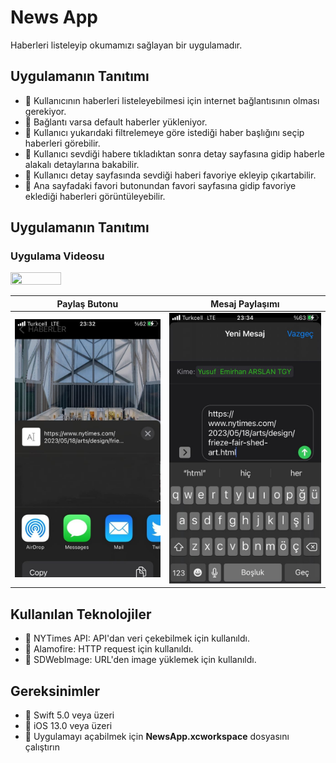 # **News App**
 
 Haberleri listeleyip okumamızı sağlayan bir uygulamadır.
 
 ## **Uygulamanın Tanıtımı**
 - :round_pushpin: Kullanıcının haberleri listeleyebilmesi için internet bağlantısının olması gerekiyor.
 - :round_pushpin: Bağlantı varsa default haberler yükleniyor.
 - :round_pushpin: Kullanıcı yukarıdaki filtrelemeye göre istediği haber başlığını seçip haberleri görebilir.
 - :round_pushpin: Kullanıcı sevdiği habere tıkladıktan sonra detay sayfasına gidip haberle alakalı detaylarına bakabilir.
 - :round_pushpin: Kullanıcı detay sayfasında sevdiği haberi favoriye ekleyip çıkartabilir.
 - :round_pushpin: Ana sayfadaki favori butonundan favori sayfasına gidip favoriye eklediği haberleri görüntüleyebilir.
 
## **Uygulamanın Tanıtımı**
 
### Uygulama Videosu           

<img src="https://github.com/yusufemirhanarslan/YusufEmirhanArslan_HW2/blob/main/Photos/newsApp.gif" width="40%" height="40%" />

  Paylaş Butonu            | Mesaj Paylaşımı 
:-------------------------:|:-------------------------:
![](https://github.com/yusufemirhanarslan/YusufEmirhanArslan_HW2/blob/main/Photos/sharePageSheet.jpeg) | ![](https://github.com/yusufemirhanarslan/YusufEmirhanArslan_HW2/blob/main/Photos/sharePageMessage.jpeg)

## Kullanılan Teknolojiler
- :round_pushpin: NYTimes API: API'dan veri çekebilmek için kullanıldı.
- :round_pushpin: Alamofire: HTTP request için kullanıldı.
- :round_pushpin: SDWebImage: URL'den image yüklemek için kullanıldı.

## Gereksinimler
- :round_pushpin: Swift 5.0 veya üzeri
- :round_pushpin: iOS 13.0 veya üzeri
- :round_pushpin: Uygulamayı açabilmek için **NewsApp.xcworkspace** dosyasını çalıştırın
